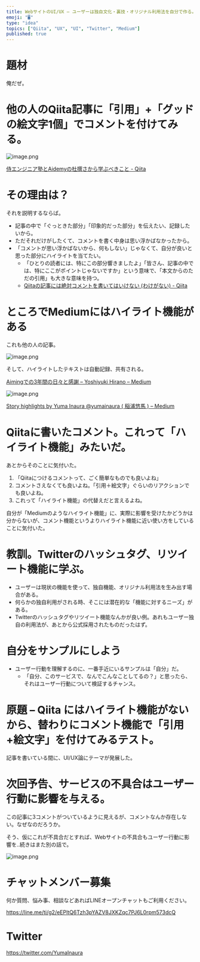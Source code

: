 ```yaml
---
title: WebサイトのUI/UX – ユーザーは独自文化・裏技・オリジナル利用法を自分で作る。Twitterのハッシュタグ・リツイート機能みたいに。
emoji: "🖥"
type: "idea"
topics: ["Qiita", "UX", "UI", "Twitter", "Medium"]
published: true
---
```


# 題材

俺だぜ。


# 他の人のQiita記事に「引用」+「グッドの絵文字1個」でコメントを付けてみる。

![image.png](https://qiita-image-store.s3.amazonaws.com/0/89618/7e0b768f-8aba-3dec-99f0-f95037eca505.png)

[侍エンジニア塾とAidemyの杜撰さから学ぶべきこと - Qiita](https://qiita.com/nkmk/items/ee346c0da365e988e2dd#comment-c526baecdc87f7a6b8ec)




# その理由は？

それを説明するならば。

- 記事の中で「ぐっときた部分」「印象的だった部分」を伝えたい、記録したいから。
- ただそれだけがしたくて、コメントを書く中身は思い浮かばなかったから。
- 「コメントが思い浮かばないから、何もしない」じゃなくて、自分が良いと思った部分にハイライトを当てたい。
  - 「ひとりの読者には、特にこの部分響きましたよ」「皆さん、記事の中では、特にここがポイントじゃないですか」という意味で、「本文からのただの引用」も大きな意味を持つ。
  - [Qiitaの記事には絶対コメントを書いてはいけない (わけがない) - Qiita](https://qiita.com/YumaInaura/items/5532cb4eea013b2f4a4b)

# ところでMediumにはハイライト機能がある

これも他の人の記事。


![image.png](https://qiita-image-store.s3.amazonaws.com/0/89618/89f88f7e-3a48-033f-5e16-e4fbbf159b6b.png)

そして、ハイライトしたテキストは自動記録、共有される。

[Aimingでの3年間の日々と感謝 – Yoshiyuki Hirano – Medium](https://medium.com/@yhirano55/aiming%E3%81%A7%E3%81%AE3%E5%B9%B4%E9%96%93%E3%81%AE%E6%97%A5%E3%80%85%E3%81%A8%E6%84%9F%E8%AC%9D-f575a06129cf)

![image.png](https://qiita-image-store.s3.amazonaws.com/0/89618/17fc8c91-3f5f-d560-5cf6-fcda55fb3ff8.png)

[Story highlights by Yuma Inaura @yumainaura ( 稲浦悠馬 ) – Medium](https://medium.com/@YumaInaura/highlights)


# Qiitaに書いたコメント。これって「ハイライト機能」みたいだ。

あとからそのことに気付いた。

1. 「Qiitaにつけるコメントって、ごく簡単なものでも良いよね」
2. コメントさえなくても良いよね。「引用＋絵文字」ぐらいのリアクションでも良いよね。
3. これって「ハイライト機能」の代替えだと言えるよね。

自分が「Mediumのようなハイライト機能」に、実際に影響を受けたかどうかは分からないが、コメント機能というよりハイライト機能に近い使い方をしていることに気付いた。

# 教訓。Twitterのハッシュタグ、リツイート機能に学ぶ。

- ユーザーは現状の機能を使って、独自機能、オリジナル利用法を生み出す場合がある。
- 何らかの独自利用がされる時、そこには潜在的な「機能に対するニーズ」がある。
- Twitterのハッシュタグやリツイート機能なんかが良い例。あれもユーザー独自の利用法が、あとから公式採用されたものだったはず。

# 自分をサンプルにしよう

- ユーザー行動を理解するのに、一番手近にいるサンプルは「自分」だ。
  - 「自分、このサービスで、なんでこんなことしてるの？」と思ったら、それはユーザー行動について検証するチャンス。

# 原題 – Qiita にはハイライト機能がないから、替わりにコメント機能で「引用+絵文字」を付けてみるテスト。

記事を書いている間に、UI/UX論にテーマが発展した。


# 次回予告、サービスの不具合はユーザー行動に影響を与える。


この記事に3コメントがついているように見えるが、コメントなんか存在しない。なぜなのだろうか。

そう、仮にこれが不具合だとすれば、Webサイトの不具合もユーザー行動に影響を‥続きはまた別の話で。

![image.png](https://qiita-image-store.s3.amazonaws.com/0/89618/77f0159a-43cf-aa9a-6b52-8d18dd8f4254.png)








<!-- Update From Qiita API -->

# チャットメンバー募集


何か質問、悩み事、相談などあればLINEオープンチャットもご利用ください。

https://line.me/ti/g2/eEPltQ6Tzh3pYAZV8JXKZqc7PJ6L0rpm573dcQ





# Twitter


https://twitter.com/YumaInaura


<!-- Update From Qiita API -->


